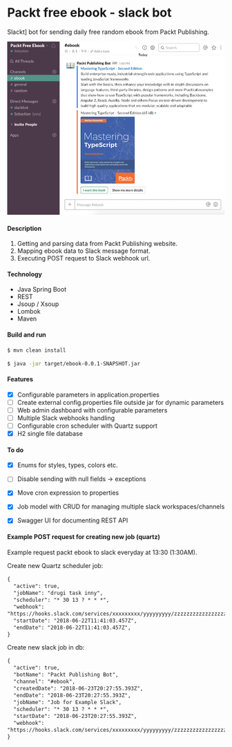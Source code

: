 # Packt free ebook - slack bot

Slackt] bot for sending daily free random ebook from Packt Publishing.

![Slack preview](img/slack_preview.png)

#### Description

1. Getting and parsing data from Packt Publishing website.
2. Mapping ebook data to Slack message format.
3. Executing POST request to Slack webhook url.

#### Technology

* Java Spring Boot
* REST
* Jsoup / Xsoup
* Lombok
* Maven

#### Build and run

```sh
$ mvn clean install
```
```sh
$ java -jar target/ebook-0.0.1-SNAPSHOT.jar
```

#### Features

- [x] Configurable parameters in application.properties
- [ ] Create external config.properties file outside jar for dynamic parameters
- [ ] Web admin dashboard with configurable parameters
- [ ] Multiple Slack webhooks handling
- [ ] Configurable cron scheduler with Quartz support
- [x] H2 single file database

#### To do

- [x] Enums for styles, types, colors etc.
- [ ] Disable sending with null fields -> exceptions 
- [x] Move cron expression to properties
- [x] Job model with CRUD for managing multiple slack workspaces/channels
- [x] Swagger UI for documenting REST API


#### Example POST request for creating new job (quartz)

Example request packt ebook to slack everyday at 13:30 (1:30AM).

Create new Quartz scheduler job:
```
{
  "active": true,
  "jobName": "drugi task inny",
  "scheduler": "* 30 13 ? * * *",
  "webhook": "https://hooks.slack.com/services/xxxxxxxxx/yyyyyyyyy/zzzzzzzzzzzzzzzzzzzzzzzz"
  "startDate": "2018-06-22T11:41:03.457Z",
  "endDate": "2018-06-22T11:41:03.457Z",
}
```

Create new slack job in db:
```
{
  "active": true,
  "botName": "Packt Publishing Bot",
  "channel": "#ebook",
  "createdDate": "2018-06-23T20:27:55.393Z",
  "endDate": "2018-06-23T20:27:55.393Z",
  "jobName": "Job for Example Slack",
  "scheduler": "* 30 13 ? * * *",
  "startDate": "2018-06-23T20:27:55.393Z",
  "webhook": "https://hooks.slack.com/services/xxxxxxxxx/yyyyyyyyy/zzzzzzzzzzzzzzzzzzzzzzzz"
}
```

